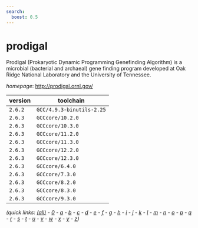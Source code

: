 ```yaml
---
search:
  boost: 0.5
---
```

# prodigal

Prodigal (Prokaryotic Dynamic Programming Genefinding Algorithm)     is a microbial (bacterial and archaeal) gene finding program developed     at Oak Ridge National Laboratory and the University of Tennessee.

*homepage*: <http://prodigal.ornl.gov/>

version | toolchain
--------|----------
``2.6.2`` | ``GCC/4.9.3-binutils-2.25``
``2.6.3`` | ``GCCcore/10.2.0``
``2.6.3`` | ``GCCcore/10.3.0``
``2.6.3`` | ``GCCcore/11.2.0``
``2.6.3`` | ``GCCcore/11.3.0``
``2.6.3`` | ``GCCcore/12.2.0``
``2.6.3`` | ``GCCcore/12.3.0``
``2.6.3`` | ``GCCcore/6.4.0``
``2.6.3`` | ``GCCcore/7.3.0``
``2.6.3`` | ``GCCcore/8.2.0``
``2.6.3`` | ``GCCcore/8.3.0``
``2.6.3`` | ``GCCcore/9.3.0``


*(quick links: [(all)](../index.md) - [0](../0/index.md) - [a](../a/index.md) - [b](../b/index.md) - [c](../c/index.md) - [d](../d/index.md) - [e](../e/index.md) - [f](../f/index.md) - [g](../g/index.md) - [h](../h/index.md) - [i](../i/index.md) - [j](../j/index.md) - [k](../k/index.md) - [l](../l/index.md) - [m](../m/index.md) - [n](../n/index.md) - [o](../o/index.md) - [p](../p/index.md) - [q](../q/index.md) - [r](../r/index.md) - [s](../s/index.md) - [t](../t/index.md) - [u](../u/index.md) - [v](../v/index.md) - [w](../w/index.md) - [x](../x/index.md) - [y](../y/index.md) - [z](../z/index.md))*

